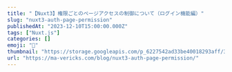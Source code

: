 ```yaml
---
title: "【Nuxt3】権限ごとのページアクセスの制御について（ログイン機能編）"
slug: "nuxt3-auth-page-permission"
publishedAt: "2023-12-10T15:00:00.000Z"
tags: ["Nuxt.js"]
categories: []
emoji: "🐺"
thumbnail: "https://storage.googleapis.com/p_6227542ad33be40018293aff/38c75ff4-88ca-44cf-be21-71794ea344c0/nuxt3-auth-page-permission.png"
url: "https://ma-vericks.com/blog/nuxt3-auth-page-permission/"
---
```


